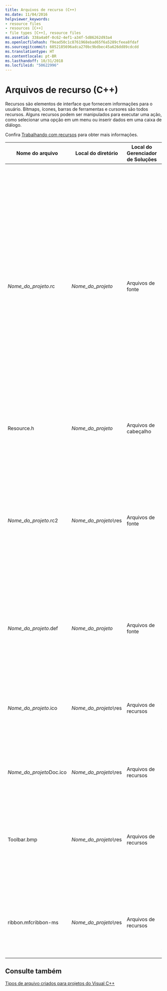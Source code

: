```yaml
---
title: Arquivos de recurso (C++)
ms.date: 11/04/2016
helpviewer_keywords:
- resource files
- resources [C++]
- file types [C++], resource files
ms.assetid: 338a4a0f-0c62-4ef1-a34f-5d86262d93a4
ms.openlocfilehash: f9ead50c1c8761968ebad65f6a5289cfeea8fdaf
ms.sourcegitcommit: 6052185696adca270bc9bdbec45a626dd89cdcdd
ms.translationtype: HT
ms.contentlocale: pt-BR
ms.lasthandoff: 10/31/2018
ms.locfileid: "50622996"
---
```

# <a name="resource-files-c"></a>Arquivos de recurso (C++)

Recursos são elementos de interface que fornecem informações para o usuário. Bitmaps, ícones, barras de ferramentas e cursores são todos recursos. Alguns recursos podem ser manipulados para executar uma ação, como selecionar uma opção em um menu ou inserir dados em uma caixa de diálogo.

Confira [Trabalhando com recursos](../windows/working-with-resource-files.md) para obter mais informações.

|Nome do arquivo|Local do diretório|Local do Gerenciador de Soluções|Descrição|
|---------------|------------------------|--------------------------------|-----------------|
|*Nome_do_projeto*.rc|*Nome_do_projeto*|Arquivos de fonte|O arquivo de script de recurso do projeto. O arquivo de script de recurso contém o seguinte, dependendo do tipo de projeto e do suporte selecionado para o projeto (por exemplo, barras de ferramentas, caixas de diálogo ou HTML):<br /><br />- Definição de menu padrão.<br />- Tabelas de aceleradores e de cadeias de caracteres.<br />- Caixa de diálogo **Sobre** padrão.<br />- Outras caixas de diálogo.<br />- Arquivo de ícone (res\\*Projname*.ico).<br />- Informações de versão.<br />- Bitmaps.<br />- Barra de ferramentas.<br />- Arquivos HTML.<br /><br /> O arquivo de recurso inclui o arquivo Afxres.rc para os recursos padrão da Microsoft Foundation Class.|
|Resource.h|*Nome_do_projeto*|Arquivos de cabeçalho|O arquivo de cabeçalho de recurso que inclui as definições para os recursos usados pelo projeto.|
|*Nome_do_projeto*.rc2|*Nome_do_projeto*\res|Arquivos de fonte|O arquivo de script que contém recursos adicionais usados pelo projeto. É possível incluir o arquivo .rc2 na parte superior do arquivo .rc do projeto.<br /><br /> Um arquivo .rc2 é útil para a inclusão dos recursos usados por vários projetos diferentes. Em vez de criar os mesmos recursos várias vezes para projetos diferentes, você pode colocá-los em um arquivo .rc2 e incluir o arquivo .rc2 no arquivo .rc principal.|
|*Nome_do_projeto*.def|*Nome_do_projeto*|Arquivos de fonte|O arquivo de definição de módulo para um projeto de DLL. Para um controle, ele fornece o nome e a descrição do controle, bem como o tamanho do heap de tempo de execução.|
|*Nome_do_projeto*.ico|*Nome_do_projeto*\res|Arquivos de recursos|O arquivo de ícone para o projeto ou o controle. Esse ícone é exibido quando o aplicativo é minimizado. Ele também é usado na caixa **Sobre** do aplicativo. Por padrão, o MFC fornece o ícone do MFC e a ATL fornece o ícone da ATL.|
|*Nome_do_projeto*Doc.ico|*Nome_do_projeto*\res|Arquivos de recursos|O arquivo de ícone para um projeto MFC que inclui o suporte para a arquitetura de documento/exibição.|
|Toolbar.bmp|*Nome_do_projeto*\res|Arquivos de recursos|O arquivo de bitmap que representa o aplicativo ou o controle em uma barra de ferramentas ou uma paleta. Esse bitmap está incluído no arquivo de recurso do projeto. A barra de ferramentas inicial e a barra de status são construídas na classe **CMainFrame**.|
|ribbon.mfcribbon-ms|*Nome_do_projeto*\res|Arquivos de recursos|O arquivo de recurso que contém o código XML que define os botões, os controles e os atributos da faixa de opções. Para obter mais informações, confira [Designer da Faixa de Opções (MFC)](../mfc/ribbon-designer-mfc.md).|

## <a name="see-also"></a>Consulte também

[Tipos de arquivo criados para projetos do Visual C++](../ide/file-types-created-for-visual-cpp-projects.md)
